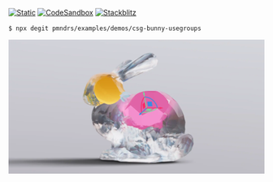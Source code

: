 [![Static](https://img.shields.io/badge/demo-%23646CFF.svg?logo=html5&logoColor=white)](https://pmndrs.github.io/examples/csg-bunny-usegroups)
[![CodeSandbox](https://img.shields.io/badge/codesandbox-040404?logo=codesandbox&logoColor=DBDBDB)](https://codesandbox.io/s/github/pmndrs/examples/tree/main/demos/csg-bunny-usegroups)
[![Stackblitz](https://img.shields.io/badge/stackblitz-fff?logo=Stackblitz&logoColor=1389FD)](https://stackblitz.com/github/pmndrs/examples/tree/main/demos/csg-bunny-usegroups)

```sh
$ npx degit pmndrs/examples/demos/csg-bunny-usegroups
```

![](thumbnail.webp)
